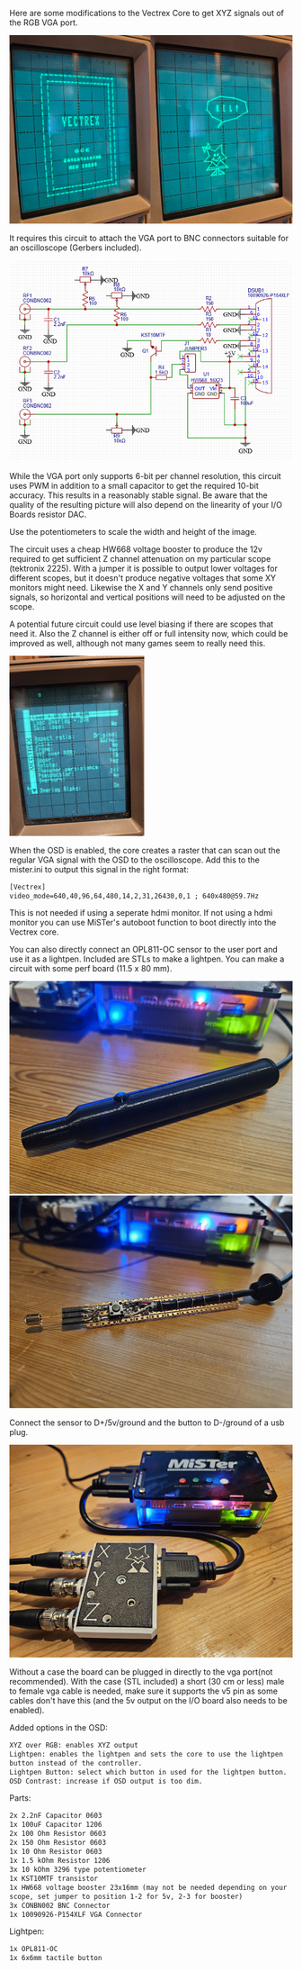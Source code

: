 Here are some modifications to the Vectrex Core to get XYZ signals out of the RGB VGA port.

![alt text](https://github.com/Jokippo/Vectrex_MiSTer_XYZ/blob/master/Gerber%20and%20STL/helpiamonascope.png?raw=true)

It requires this circuit to attach the VGA port to BNC connectors suitable for an oscilloscope (Gerbers included).

![alt text](https://github.com/Jokippo/Vectrex_MiSTer_XYZ/blob/master/Gerber%20and%20STL/RGB2XZY_Circuit.PNG?raw=true)

While the VGA port only supports 6-bit per channel resolution, this circuit uses PWM in addition to a small capacitor to get the required 10-bit accuracy. This results in a reasonably stable signal. Be aware that the quality of the resulting picture will also depend on the linearity of your I/O Boards resistor DAC.

Use the potentiometers to scale the width and height of the image.

The circuit uses a cheap HW668 voltage booster to produce the 12v required to get sufficient Z channel attenuation on my particular scope (tektronix 2225). With a jumper it is possible to output lower voltages for different scopes, but it doesn't produce negative voltages that some XY monitors might need.
Likewise the X and Y channels only send positive signals, so horizontal and vertical positions will need to be adjusted on the scope. 

A potential future circuit could use level biasing if there are scopes that need it. Also the Z channel is either off or full intensity now, which could be improved as well, although not many games seem to really need this.

![alt text](https://github.com/Jokippo/Vectrex_MiSTer_XYZ/blob/master/Gerber%20and%20STL/RGB2XYZ_OSD.jpg?raw=true)

When the OSD is enabled, the core creates a raster that can scan out the regular VGA signal with the OSD to the oscilloscope. Add this to the mister.ini to output this signal in the right format:

```
[Vectrex]
video_mode=640,40,96,64,480,14,2,31,26430,0,1 ; 640x480@59.7Hz
```

This is not needed if using a seperate hdmi monitor. If not using a hdmi monitor you can use MiSTer's autoboot function to boot directly into the Vectrex core.

You can also directly connect an OPL811-OC sensor to the user port and use it as a lightpen. Included are STLs to make a lightpen. You can make a circuit with some perf board (11.5 x 80 mm).

![alt text](https://github.com/Jokippo/Vectrex_MiSTer_XYZ/blob/master/Gerber%20and%20STL/RGB2XYZ_Pen.jpg?raw=true)
![alt text](https://github.com/Jokippo/Vectrex_MiSTer_XYZ/blob/master/Gerber%20and%20STL/LightpenCircuit.jpg?raw=true)

Connect the sensor to D+/5v/ground and the button to D-/ground of a usb plug.

![alt text](https://github.com/Jokippo/Vectrex_MiSTer_XYZ/blob/master/Gerber%20and%20STL/RGB2XYZ_Case.jpg?raw=true)

Without a case the board can be plugged in directly to the vga port(not recommended). With the case (STL included) a short (30 cm or less) male to female vga cable is needed, make sure it supports the v5 pin as some cables don't have this (and the 5v output on the I/O board also needs to be enabled). 

Added options in the OSD:
```
XYZ over RGB: enables XYZ output
Lightpen: enables the lightpen and sets the core to use the lightpen button instead of the controller.
Lightpen Button: select which button in used for the lightpen button.
OSD Contrast: increase if OSD output is too dim.
```

Parts:
```
2x 2.2nF Capacitor 0603
1x 100uF Capacitor 1206
2x 100 Ohm Resistor 0603
2x 150 Ohm Resistor 0603
1x 10 Ohm Resistor 0603
1x 1.5 kOhm Resistor 1206
3x 10 kOhm 3296 type potentiometer
1x KST10MTF transistor
1x HW668 voltage booster 23x16mm (may not be needed depending on your scope, set jumper to position 1-2 for 5v, 2-3 for booster)
3x CONBN002 BNC Connector
1x 10090926-P154XLF VGA Connector
```
Lightpen:
```
1x OPL811-OC
1x 6x6mm tactile button
```


